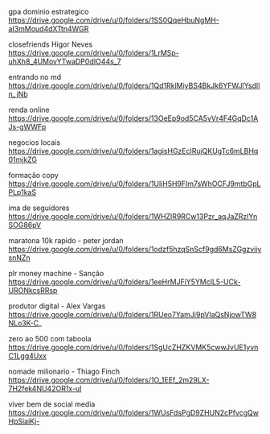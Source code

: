

gpa dominio estrategico
https://drive.google.com/drive/u/0/folders/1SS0QqeHbuNgMH-aI3mMoud4dXTtn4WGR

closefriends Higor Neves
https://drive.google.com/drive/u/0/folders/1LrMSp-uhXh8_4UMovYTwaDP0dIO44s_7

entrando no md
https://drive.google.com/drive/u/0/folders/1Qd1RklMiyBS4BkJk6YFWJlYsdlIn_jNb

renda online
https://drive.google.com/drive/u/0/folders/13OeEp9od5CA5vVr4F4GqDc1AJs-gWWFp

negocios locais
https://drive.google.com/drive/u/0/folders/1agisHGzEclRujQKUgTc6mLBHq01mjkZG

formação copy
https://drive.google.com/drive/u/0/folders/1UljH5H9FIm7sWhOCFJ9mtbGpLPLp1kaS

ima de seguidores
https://drive.google.com/drive/u/0/folders/1WHZlR9RCw13Pzr_aqJaZRzlYnSOG86pV

maratona 10k rapido - peter jordan
https://drive.google.com/drive/u/0/folders/1odzf5hzqSnScf9gd6MsZGgzviiysnNZn

plr money machine - Sanção
https://drive.google.com/drive/u/0/folders/1eeHrMJFiY5YMclL5-UCk-URONkcsRRsp

produtor digital - Alex Vargas
https://drive.google.com/drive/u/0/folders/1RUeo7YamJi9pVIaQsNjowTW8NLo3K-C_

zero ao 500 com taboola
https://drive.google.com/drive/u/0/folders/1SgUcZHZKVMK5cwwJvUE1yvnC1Lgg4Uxx

nomade milionario - Thiago Finch
https://drive.google.com/drive/u/0/folders/1O_1EEf_2m29LX-7H2fek4NU42OR1x-ul

viver bem de social media
https://drive.google.com/drive/u/0/folders/1WUsFdsPgD9ZHUN2cPfvcgQwHpSiaiKj-

